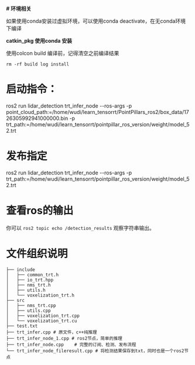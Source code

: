 **# 环境相关**

如果使用conda安装过虚拟环境，可以使用conda deactivate，在无conda环境下编译


**catkin_pkg
使用conda 安装**

使用colcon build 编译前，记得清空之前编译结果

```
rm -rf build log install
```

# 启动指令：

 ros2 run lidar_detection trt_infer_node   --ros-args   -p point_cloud_path:=/home/wudi/learn_tensorrt/PointPillars_ros2/box_data/1726305992941000000.bin   -p  trt_path:=/home/wudi/learn_tensorrt/pointpillar_ros_version/weight/model_52.trt

# 发布指定

ros2 run lidar_detection trt_infer_node --ros-args -p trt_path:=/home/wudi/learn_tensorrt/pointpillar_ros_version/weight/model_52.trt

# 查看ros的输出

你可以 `ros2 topic echo /detection_results` 观察字符串输出。

# 文件组织说明

```
├── include
│   ├── common_trt.h
│   ├── io_trt.hpp
│   ├── nms_trt.h
│   ├── utils.h
│   └── voxelization_trt.h
├── src
│   ├── nms_trt.cpp
│   ├── utils.cpp
│   ├── voxelization_trt.cpp
│   └── voxelization_trt.cu
├── test.txt
├── trt_infer.cpp # 原文件，c++纯推理
├── trt_infer_node_1.cpp # ros2节点，简单的推理
├── trt_infer_node.cpp    # 完整的订阅、检测、发布流程
└── trt_infer_node_fileresult.cpp # 将检测结果保存到txt，同时也是一个ros2节点
```
